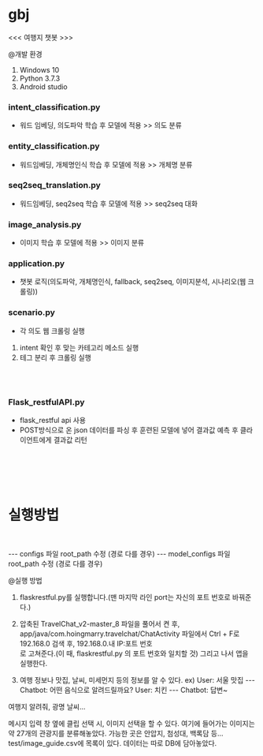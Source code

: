 # gbj  

<<< 여행지 챗봇 >>>    
    
@개발 환경
1. Windows 10  
2. Python 3.7.3  
3. Android studio

### intent_classification.py
- 워드 임베딩, 의도파악 학습 후 모델에 적용 >> 의도 분류

### entity_classification.py
- 워드임베딩, 개체명인식 학습 후 모델에 적용 >> 개체명 분류

### seq2seq_translation.py
- 워드임베딩, seq2seq 학습 후 모델에 적용 >> seq2seq 대화

### image_analysis.py
- 이미지 학습 후 모델에 적용 >> 이미지 분류

### application.py
- 챗봇 로직(의도파악, 개체명인식, fallback, seq2seq, 이미지분석, 시나리오(웹 크롤링))

### scenario.py
- 각 의도 웹 크롤링 실행

1. intent 확인 후 맞는 카테고리 메소드 실행
2. 테그 분리 후 크롤링 실행

<br>
<br>

### Flask_restfulAPI.py
- flask_restful api 사용
- POST방식으로 온 json 데이터를 파싱 후 훈련된 모델에 넣어 결과값 예측 후 클라이언트에게 결과값 리턴

<br>
<br>
<br>
<br>

# 실행방법
<br>

--- configs 파일 root_path 수정 (경로 다를 경우)
--- model_configs 파일 root_path 수정 (경로 다를 경우)


@실행 방법
1) flaskrestful.py를 실행합니다.(맨 마지막 라인 port는 자신의 포트 번호로 바꿔준다.)  
2) 압축된 TravelChat_v2-master_8 파일을 풀어서 켠 후, app/java/com.hoingmarry.travelchat/ChatActivity 파일에서 Ctrl + F로 192.168.0 검색 후, 192.168.0.내 IP:포트 번호  
로 고쳐준다.(이 때, flaskrestful.py 의 포트 번호와 일치할 것) 그리고 나서 앱을 실행한다.  

3) 여행 정보나 맛집, 날씨, 미세먼지 등의 정보를 알 수 있다.
ex) User: 서울 맛집  --- Chatbot: 어떤 음식으로 알려드릴까요?
  User: 치킨 --- Chatbot: 답변~  

여행지 알려줘, 광명 날씨...  
  
메시지 입력 창 옆에 클립 선택 시, 이미지 선택을 할 수 있다. 여기에 들어가는 이미지는 
약 27개의 관광지를 분류해놓았다. 가능한 곳은 안압지, 첨성대, 백록담 등... test/image_guide.csv에 목록이 있다. 데이터는 따로 DB에 담아놓았다.